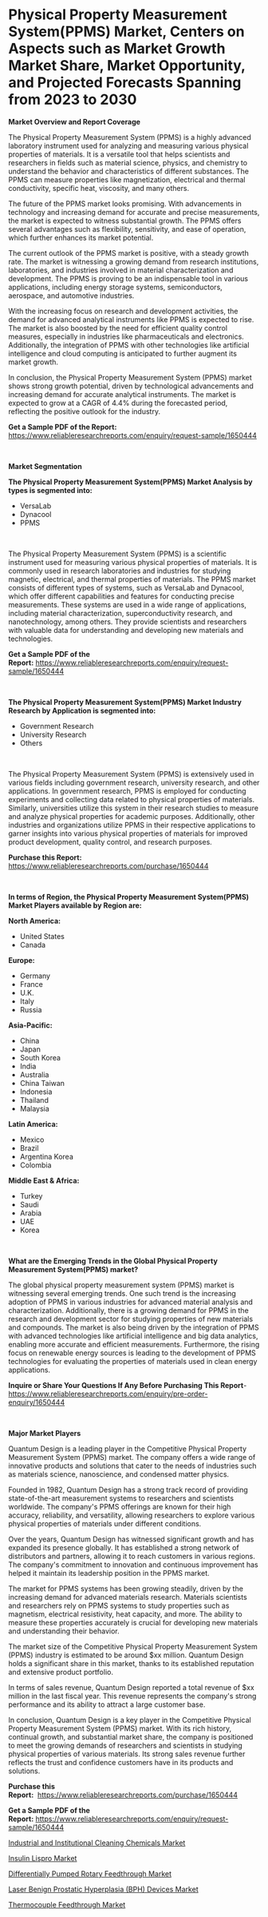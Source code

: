 <p><h1>Physical Property Measurement System(PPMS) Market, Centers on Aspects such as Market Growth Market Share, Market Opportunity, and Projected Forecasts Spanning from 2023 to 2030</h1></p><p><strong>Market Overview and Report Coverage</strong></p>
<p><p>The Physical Property Measurement System (PPMS) is a highly advanced laboratory instrument used for analyzing and measuring various physical properties of materials. It is a versatile tool that helps scientists and researchers in fields such as material science, physics, and chemistry to understand the behavior and characteristics of different substances. The PPMS can measure properties like magnetization, electrical and thermal conductivity, specific heat, viscosity, and many others.</p><p>The future of the PPMS market looks promising. With advancements in technology and increasing demand for accurate and precise measurements, the market is expected to witness substantial growth. The PPMS offers several advantages such as flexibility, sensitivity, and ease of operation, which further enhances its market potential.</p><p>The current outlook of the PPMS market is positive, with a steady growth rate. The market is witnessing a growing demand from research institutions, laboratories, and industries involved in material characterization and development. The PPMS is proving to be an indispensable tool in various applications, including energy storage systems, semiconductors, aerospace, and automotive industries.</p><p>With the increasing focus on research and development activities, the demand for advanced analytical instruments like PPMS is expected to rise. The market is also boosted by the need for efficient quality control measures, especially in industries like pharmaceuticals and electronics. Additionally, the integration of PPMS with other technologies like artificial intelligence and cloud computing is anticipated to further augment its market growth.</p><p>In conclusion, the Physical Property Measurement System (PPMS) market shows strong growth potential, driven by technological advancements and increasing demand for accurate analytical instruments. The market is expected to grow at a CAGR of 4.4% during the forecasted period, reflecting the positive outlook for the industry.</p></p>
<p><strong>Get a Sample PDF of the Report:</strong> <a href="https://www.reliableresearchreports.com/enquiry/request-sample/1650444">https://www.reliableresearchreports.com/enquiry/request-sample/1650444</a></p>
<p>&nbsp;</p>
<p><strong>Market Segmentation</strong></p>
<p><strong>The Physical Property Measurement System(PPMS) Market Analysis by types is segmented into:</strong></p>
<p><ul><li>VersaLab</li><li>Dynacool</li><li>PPMS</li></ul></p>
<p>&nbsp;</p>
<p><p>The Physical Property Measurement System (PPMS) is a scientific instrument used for measuring various physical properties of materials. It is commonly used in research laboratories and industries for studying magnetic, electrical, and thermal properties of materials. The PPMS market consists of different types of systems, such as VersaLab and Dynacool, which offer different capabilities and features for conducting precise measurements. These systems are used in a wide range of applications, including material characterization, superconductivity research, and nanotechnology, among others. They provide scientists and researchers with valuable data for understanding and developing new materials and technologies.</p></p>
<p><strong>Get a Sample PDF of the Report:</strong>&nbsp;<a href="https://www.reliableresearchreports.com/enquiry/request-sample/1650444">https://www.reliableresearchreports.com/enquiry/request-sample/1650444</a></p>
<p>&nbsp;</p>
<p><strong>The Physical Property Measurement System(PPMS) Market Industry Research by Application is segmented into:</strong></p>
<p><ul><li>Government Research</li><li>University Research</li><li>Others</li></ul></p>
<p>&nbsp;</p>
<p><p>The Physical Property Measurement System (PPMS) is extensively used in various fields including government research, university research, and other applications. In government research, PPMS is employed for conducting experiments and collecting data related to physical properties of materials. Similarly, universities utilize this system in their research studies to measure and analyze physical properties for academic purposes. Additionally, other industries and organizations utilize PPMS in their respective applications to garner insights into various physical properties of materials for improved product development, quality control, and research purposes.</p></p>
<p><strong>Purchase this Report:</strong>&nbsp; <a href="https://www.reliableresearchreports.com/purchase/1650444">https://www.reliableresearchreports.com/purchase/1650444</a></p>
<p>&nbsp;</p>
<p><strong>In terms of Region, the Physical Property Measurement System(PPMS) Market Players available by Region are:</strong></p>
<p>
    <p> <strong> North America: </strong>
        <ul>
            <li>United States</li>
            <li>Canada</li>
        </ul>
        </p> 
    <p> <strong> Europe: </strong>
        <ul>
            <li>Germany</li>
            <li>France</li>
            <li>U.K.</li>
            <li>Italy</li>
            <li>Russia</li>
        </ul>
        </p> 
    <p> <strong> Asia-Pacific: </strong>
        <ul>
            <li>China</li>
            <li>Japan</li>
            <li>South Korea</li>
            <li>India</li>
            <li>Australia</li>
            <li>China Taiwan</li>
            <li>Indonesia</li>
            <li>Thailand</li>
            <li>Malaysia</li>
        </ul>
        </p> 
    <p> <strong> Latin America: </strong>
        <ul>
            <li>Mexico</li>
            <li>Brazil</li>
            <li>Argentina Korea</li>
            <li>Colombia</li>
        </ul>
        </p> 
    <p> <strong> Middle East & Africa: </strong>
        <ul>
            <li>Turkey</li>
            <li>Saudi</li>
            <li>Arabia</li>
            <li>UAE</li>
            <li>Korea</li>
        </ul>
    </p>
    </p>
<p>&nbsp;</p>
<p><strong>What are the Emerging Trends in the Global Physical Property Measurement System(PPMS) market?</strong></p>
<p><p>The global physical property measurement system (PPMS) market is witnessing several emerging trends. One such trend is the increasing adoption of PPMS in various industries for advanced material analysis and characterization. Additionally, there is a growing demand for PPMS in the research and development sector for studying properties of new materials and compounds. The market is also being driven by the integration of PPMS with advanced technologies like artificial intelligence and big data analytics, enabling more accurate and efficient measurements. Furthermore, the rising focus on renewable energy sources is leading to the development of PPMS technologies for evaluating the properties of materials used in clean energy applications.</p></p>
<p><strong>Inquire or Share Your Questions If Any Before Purchasing This Report</strong>- <a href="https://www.reliableresearchreports.com/enquiry/pre-order-enquiry/1650444">https://www.reliableresearchreports.com/enquiry/pre-order-enquiry/1650444</a></p>
<p>&nbsp;</p>
<p><strong>Major Market Players</strong></p>
<p><p>Quantum Design is a leading player in the Competitive Physical Property Measurement System (PPMS) market. The company offers a wide range of innovative products and solutions that cater to the needs of industries such as materials science, nanoscience, and condensed matter physics.</p><p>Founded in 1982, Quantum Design has a strong track record of providing state-of-the-art measurement systems to researchers and scientists worldwide. The company's PPMS offerings are known for their high accuracy, reliability, and versatility, allowing researchers to explore various physical properties of materials under different conditions.</p><p>Over the years, Quantum Design has witnessed significant growth and has expanded its presence globally. It has established a strong network of distributors and partners, allowing it to reach customers in various regions. The company's commitment to innovation and continuous improvement has helped it maintain its leadership position in the PPMS market.</p><p>The market for PPMS systems has been growing steadily, driven by the increasing demand for advanced materials research. Materials scientists and researchers rely on PPMS systems to study properties such as magnetism, electrical resistivity, heat capacity, and more. The ability to measure these properties accurately is crucial for developing new materials and understanding their behavior.</p><p>The market size of the Competitive Physical Property Measurement System (PPMS) industry is estimated to be around $xx million. Quantum Design holds a significant share in this market, thanks to its established reputation and extensive product portfolio.</p><p>In terms of sales revenue, Quantum Design reported a total revenue of $xx million in the last fiscal year. This revenue represents the company's strong performance and its ability to attract a large customer base.</p><p>In conclusion, Quantum Design is a key player in the Competitive Physical Property Measurement System (PPMS) market. With its rich history, continual growth, and substantial market share, the company is positioned to meet the growing demands of researchers and scientists in studying physical properties of various materials. Its strong sales revenue further reflects the trust and confidence customers have in its products and solutions.</p></p>
<p><strong>Purchase this Report:</strong>&nbsp;&nbsp;<a href="https://www.reliableresearchreports.com/purchase/1650444">https://www.reliableresearchreports.com/purchase/1650444</a></p>
<p></p>
<p><strong>Get a Sample PDF of the Report:</strong>&nbsp;<a href="https://www.reliableresearchreports.com/enquiry/request-sample/1650444">https://www.reliableresearchreports.com/enquiry/request-sample/1650444</a></p>
<p><p><a href="https://medium.com/@samanthareed1916/industrial-and-institutional-cleaning-chemicals-market-size-growth-forecast-2023-2030-10e4ae1a0f31">Industrial and Institutional Cleaning Chemicals Market</a></p><p><a href="https://medium.com/@christianhunter987/insulin-lispro-market-competitive-analysis-market-trends-and-forecast-to-2030-7288b7cb75a8">Insulin Lispro Market</a></p><p><a href="https://www.linkedin.com/pulse/differentially-pumped-rotary-feedthrough-market-share-trqfe/">Differentially Pumped Rotary Feedthrough Market</a></p><p><a href="https://github.com/luckyshygirl/Market-Research-Report-List-1/blob/main/laser-benign-prostatic-hyperplasia-bph-devices-market.md">Laser Benign Prostatic Hyperplasia (BPH) Devices Market</a></p><p><a href="https://www.linkedin.com/pulse/thermocouple-feedthrough-market-challenges-opportunities-nqnse/">Thermocouple Feedthrough Market</a></p></p>